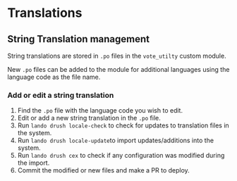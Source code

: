 # Translations

## String Translation management
String translations are stored in `.po` files in the `vote_utilty` custom module.

New `.po` files can be added to the module for additional languages using the language code as the file name.

### Add or edit a string translation
1. Find the `.po` file with the language code you wish to edit.
2. Edit or add a new string translation in the `.po` file.
3. Run `lando drush locale-check` to check for updates to translation files in the system.
4. Run `lando drush locale-update`to import updates/additions into the system.
5. Run `lando drush cex` to check if any configuration was modified during the import.
6. Commit the modified or new files and make a PR to deploy.
